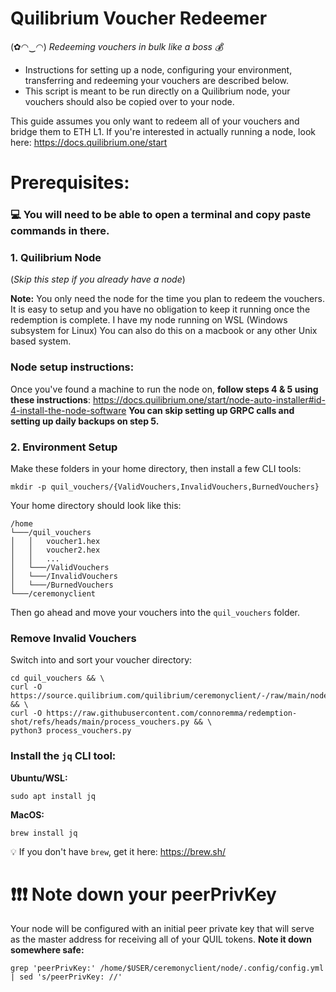 # Quilibrium Voucher Redeemer
(✿◠‿◠) *Redeeming vouchers in bulk like a boss 💰*

* Instructions for setting up a node, configuring your environment, transferring and redeeming your vouchers are described below.
* This script is meant to be run directly on a Quilibrium node, your vouchers should also be copied over to your node.

This guide assumes you only want to redeem all of your vouchers and bridge them to ETH L1. If you're interested in actually running a node, look here: https://docs.quilibrium.one/start

# Prerequisites:
### 💻 You will need to be able to open a terminal and copy paste commands in there.

### 1. Quilibrium Node
(_Skip this step if you already have a node_)

**Note:** You only need the node for the time you plan to redeem the vouchers. It is easy to setup and you have no obligation to keep it running once the redemption is complete. I have my node running on WSL (Windows subsystem for Linux) You can also do this on a macbook or any other Unix based system. 

### Node setup instructions:
Once you've found a machine to run the node on, **follow steps 4 & 5 using these instructions**: https://docs.quilibrium.one/start/node-auto-installer#id-4-install-the-node-software 
**You can skip setting up GRPC calls and setting up daily backups on step 5.**

### 2. Environment Setup
Make these folders in your home directory, then install a few CLI tools:
```
mkdir -p quil_vouchers/{ValidVouchers,InvalidVouchers,BurnedVouchers}
```
Your home directory should look like this:
```
/home
└───/quil_vouchers
│   │   voucher1.hex
│   │   voucher2.hex
│   │   ...
│   └───/ValidVouchers
│   └───/InvalidVouchers
│   └───/BurnedVouchers
└───/ceremonyclient
```

Then go ahead and move your vouchers into the `quil_vouchers` folder.

### Remove Invalid Vouchers
Switch into and sort your voucher directory: 
```
cd quil_vouchers && \
curl -O https://source.quilibrium.com/quilibrium/ceremonyclient/-/raw/main/node/execution/intrinsics/token/ceremony_vouchers.json && \
curl -O https://raw.githubusercontent.com/connoremma/redemption-shot/refs/heads/main/process_vouchers.py && \
python3 process_vouchers.py
```

### Install the `jq` CLI tool:

**Ubuntu/WSL:**
```
sudo apt install jq
```
**MacOS:** 
```
brew install jq
```
:bulb: If you don't have `brew`, get it here: https://brew.sh/

# ❗❗❗ Note down your peerPrivKey
Your node will be configured with an initial peer private key that will serve as the master address for receiving all of your QUIL tokens. 
**Note it down somewhere safe:**
```
grep 'peerPrivKey:' /home/$USER/ceremonyclient/node/.config/config.yml | sed 's/peerPrivKey: //'
```

